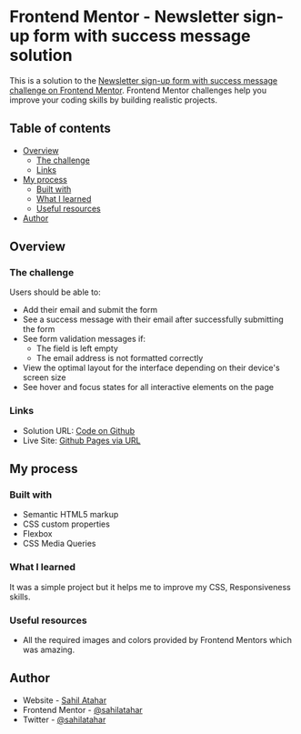 # Frontend Mentor - Newsletter sign-up form with success message solution

This is a solution to the [Newsletter sign-up form with success message challenge on Frontend Mentor](https://www.frontendmentor.io/challenges/newsletter-signup-form-with-success-message-3FC1AZbNrv). Frontend Mentor challenges help you improve your coding skills by building realistic projects.

## Table of contents

- [Overview](#overview)
  - [The challenge](#the-challenge)
  - [Links](#links)
- [My process](#my-process)
  - [Built with](#built-with)
  - [What I learned](#what-i-learned)
  - [Useful resources](#useful-resources)
- [Author](#author)

## Overview

### The challenge

Users should be able to:

- Add their email and submit the form
- See a success message with their email after successfully submitting the form
- See form validation messages if:
  - The field is left empty
  - The email address is not formatted correctly
- View the optimal layout for the interface depending on their device's screen size
- See hover and focus states for all interactive elements on the page

### Links

- Solution URL: [Code on Github](https://github.com/sahilatahar/Front-End-Challenges/tree/main/newsletter-sign-up-with-success-message/)
- Live Site: [Github Pages via URL](https://sahilatahar.github.io/Front-End-Challenges/newsletter-sign-up-with-success-message/)

## My process

### Built with

- Semantic HTML5 markup
- CSS custom properties
- Flexbox
- CSS Media Queries

### What I learned

It was a simple project but it helps me to improve my CSS, Responsiveness skills.

### Useful resources

- All the required images and colors provided by Frontend Mentors which was amazing.

## Author

- Website - [Sahil Atahar](https://linktr.ee/sahilatahar)
- Frontend Mentor - [@sahilatahar](https://www.frontendmentor.io/profile/sahilatahar)
- Twitter - [@sahilatahar](https://www.twitter.com/sahilatahar)
